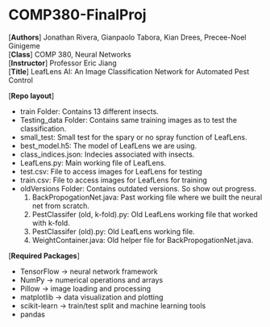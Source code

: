 # COMP380-FinalProj
[**Authors**] Jonathan Rivera, Gianpaolo Tabora, Kian Drees, Precee-Noel Ginigeme <br />
[**Class**] COMP 380, Neural Networks <br />
[**Instructor**] Professor Eric Jiang <br />
[**Title**] LeafLens AI: An Image Classification Network for Automated Pest Control <br />

[**Repo layout**] 
- train Folder: Contains 13 different insects.
- Testing_data Folder: Contains same training images as to test the classification.
- small_test: Small test for the spary or no spray function of LeafLens.
- best_model.h5: The model of LeafLens we are using.
- class_indices.json: Indecies associated with insects.
- LeafLens.py: Main working file of LeafLens.
- test.csv: File to access images for LeafLens for testing
- train.csv: File to access images for LeafLens for training
- oldVersions Folder: Contains outdated versions. So show out progress.
  1. BackPropogationNet.java: Past working file where we built the neural net from scratch.
  2. PestClassifer (old, k-fold).py: Old LeafLens working file that worked with k-fold.
  3. PestClassifer (old).py: Old LeafLens working file.
  4. WeightContainer.java: Old helper file for BackPropogationNet.java.



[**Required Packages**]
- TensorFlow → neural network framework
- NumPy → numerical operations and arrays
- Pillow → image loading and processing
- matplotlib → data visualization and plotting
- scikit-learn → train/test split and machine learning tools
- pandas 

